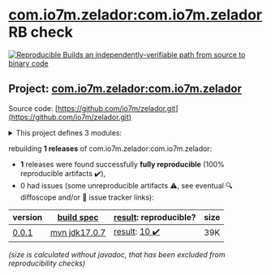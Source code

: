[com.io7m.zelador:com.io7m.zelador](https://central.sonatype.com/artifact/com.io7m.zelador/com.io7m.zelador/0.0.1/versions) RB check
=======

[![Reproducible Builds](https://reproducible-builds.org/images/logos/rb.svg) an independently-verifiable path from source to binary code](https://reproducible-builds.org/)

## Project: [com.io7m.zelador:com.io7m.zelador](https://central.sonatype.com/artifact/com.io7m.zelador/com.io7m.zelador/0.0.1/versions)

Source code: [https://github.com/io7m/zelador.git](https://github.com/io7m/zelador.git)

<details><summary>This project defines 3 modules:</summary>

* [com.io7m.zelador:com.io7m.zelador](https://central.sonatype.com/artifact/com.io7m.zelador/com.io7m.zelador/0.0.1)
* [com.io7m.zelador:com.io7m.zelador.test_extension](https://central.sonatype.com/artifact/com.io7m.zelador/com.io7m.zelador.test_extension/0.0.1)
* [com.io7m.zelador:com.io7m.zelador.tests](https://central.sonatype.com/artifact/com.io7m.zelador/com.io7m.zelador.tests/0.0.1)
</details>

rebuilding **1 releases** of com.io7m.zelador:com.io7m.zelador:
- **1** releases were found successfully **fully reproducible** (100% reproducible artifacts :heavy_check_mark:),
- 0 had issues (some unreproducible artifacts :warning:, see eventual :mag: diffoscope and/or :memo: issue tracker links):

| version | [build spec](/BUILDSPEC.md) | [result](https://reproducible-builds.org/docs/jvm/): reproducible? | size |
| -- | --------- | ------ | -- |
| [0.0.1](https://central.sonatype.com/artifact/com.io7m.zelador/com.io7m.zelador/0.0.1/pom) | [mvn jdk17.0.7](com.io7m.zelador-0.0.1.buildspec) | [result](com.io7m.zelador-0.0.1.buildinfo): [10 :heavy_check_mark: ](com.io7m.zelador-0.0.1.buildcompare) | 39K |

<i>(size is calculated without javadoc, that has been excluded from reproducibility checks)</i>
